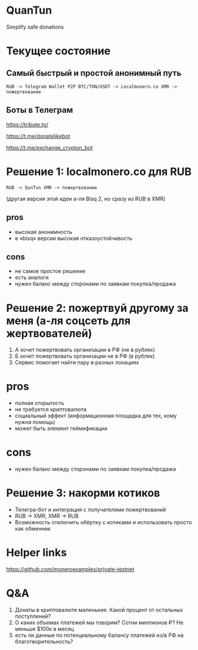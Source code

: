 # QuanTun
Simplify safe donations

# Текущее состояние

## Самый быстрый и простой анонимный путь

```
RUB -> Telegram Wallet P2P BTC/TON/USDT -> Localmonero.co XMR -> пожертвование
```

## Боты в Телеграм

https://tribute.tg/

https://t.me/donatelikebot

https://t.me/exchange_crypton_bot

# Решение 1: localmonero.co для RUB

```
RUB -> QunTun XMR -> пожертвование
```

(другая версия этой идеи а-ля Bisq 2, но сразу из RUB в XMR)

## pros
* высокая анонимность
* в «bisq» версии высокая отказоустойчивость

## cons
* не самое простое решение
* есть аналоги
* нужен баланс между сторонами по заявкам покупка/продажа

# Решение 2: пожертвуй другому за меня (а-ля соцсеть для жертвователей)

1. А хочет пожертвовать организации в РФ (не в рублях)
1. Б хочет пожертвовать организации не в РФ (в рублях)
1. Сервис помогает найти пару в разных локациях

# pros
* полная открытость
* не требуется криптовалюта
* социальный эффект (информационная площадка для тех, кому нужна помощь)
* может быть элемент геймификации

# cons
* нужен баланс между сторонами по заявкам покупка/продажа

# Решение 3: накорми котиков

* Телегра-бот и интеграция с получателями пожертвований
* RUB -> XMR, XMR -> RUB
* Возможность отключить обёртку с котиками и использовать просто как обменник


# Helper links

https://github.com/moneroexamples/private-testnet



# Q&A
1. Донаты в криптовалюте маленькие. Какой процент от остальных поступлений?
1. О каких объемах платежей мы говорим? Сотни миллионов ₽?
     Не меньше $100к в месяц
1. есть ли данные по потенциальному балансу платежей из/в РФ на благотворительность?

